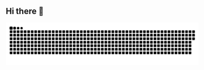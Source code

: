 ## Hi there 👋

<!--
**CoadingWithRaj/CoadingWithRaj** is a ✨ _special_ ✨ repository because its `README.md` (this file) appears on your GitHub profile.

Here are some ideas to get you started:

- 🔭 I’m currently working on ...
- 🌱 I’m currently learning ...
- 👯 I’m looking to collaborate on ...
- 🤔 I’m looking for help with ...
- 💬 Ask me about ...
- 📫 How to reach me: ...
- 😄 Pronouns: ...
- ⚡ Fun fact: ...
-->
<picture>
  <source media="(prefers-color-scheme: dark)" srcset="https://raw.githubusercontent.com/CoadingWithRaj/CoadingWithRaj/output/github-snake-dark.svg" />
  <source media="(prefers-color-scheme: light)" srcset="https://raw.githubusercontent.com/CoadingWithRaj/CoadingWithRaj/output/github-snake.svg" />
  <img alt="github-snake" src="https://raw.githubusercontent.com/CoadingWithRaj/CoadingWithRaj/output/github-snake.svg" />
</picture>
